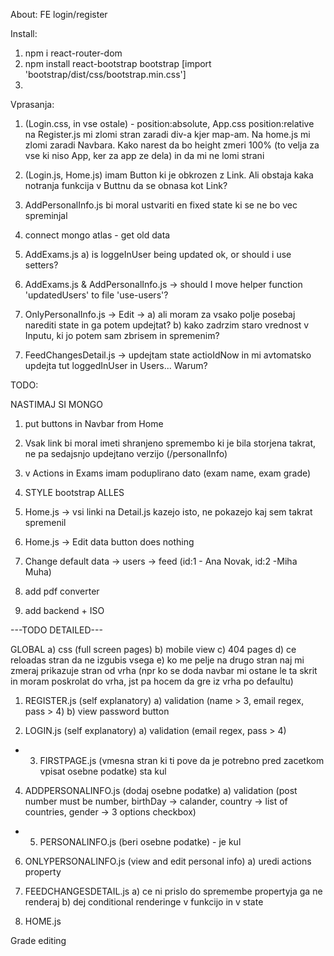 About:
FE login/register

Install:

1. npm i react-router-dom
2. npm install react-bootstrap bootstrap [import 'bootstrap/dist/css/bootstrap.min.css']
3.

Vprasanja:

1. (Login.css, in vse ostale) - position:absolute, App.css position:relative
   na Register.js mi zlomi stran zaradi div-a kjer map-am. Na home.js mi zlomi zaradi Navbara. Kako narest da bo height zmeri 100% (to velja za vse ki niso App, ker za app ze dela) in da mi ne lomi strani
2. (Login.js, Home.js) imam Button ki je obkrozen z Link. Ali obstaja kaka notranja funkcija v Buttnu da se obnasa kot Link?
3. AddPersonalInfo.js bi moral ustvariti en fixed state ki se ne bo vec spreminjal

4. connect mongo atlas - get old data

4. AddExams.js
   a) is loggeInUser being updated ok, or should i use setters?
5. AddExams.js & AddPersonalInfo.js -> should I move helper function 'updatedUsers' to file 'use-users'?
6. OnlyPersonalInfo.js -> Edit -> 
a) ali moram za vsako polje posebaj narediti state in ga potem updejtat? 
b) kako zadrzim staro vrednost v Inputu, ki jo potem sam zbrisem in spremenim?
7) FeedChangesDetail.js -> updejtam state actioIdNow in mi avtomatsko updejta tut loggedInUser in Users... Warum?

TODO:

NASTIMAJ SI MONGO

1. put buttons in Navbar from Home

4. Vsak link bi moral imeti shranjeno spremembo ki je bila storjena takrat, ne pa sedajsnjo updejtano verzijo (/personalInfo)

4. v Actions in Exams imam poduplirano dato (exam name, exam grade)

4. STYLE bootstrap ALLES

4. Home.js -> vsi linki na Detail.js kazejo isto, ne pokazejo kaj sem takrat spremenil

5. Home.js -> Edit data button does nothing

6. Change default data -> users -> feed (id:1 - Ana Novak, id:2 -Miha Muha)

7. add pdf converter

8. add backend + ISO


---TODO DETAILED---

GLOBAL 
a) css (full screen pages)
b) mobile view
c) 404 pages
d) ce reloadas stran da ne izgubis vsega
e) ko me pelje na drugo stran naj mi zmeraj prikazuje stran od vrha (npr ko se doda navbar mi ostane le ta skrit in moram poskrolat do vrha, jst pa hocem da gre iz vrha po defaultu)

1. REGISTER.js (self explanatory)
a) validation (name > 3, email regex, pass > 4)
b) view password button

2. LOGIN.js (self explanatory)
a) validation (email regex, pass > 4)

+ 3. FIRSTPAGE.js (vmesna stran ki ti pove da je potrebno pred zacetkom vpisat osebne podatke) sta kul

4. ADDPERSONALINFO.js (dodaj osebne podatke)
a) validation (post number must be number, birthDay -> calander, country -> 
list of countries, gender -> 3 options checkbox)


+ 5. PERSONALINFO.js (beri osebne podatke) - je kul

6. ONLYPERSONALINFO.js (view and edit personal info)
a) uredi actions property

7. FEEDCHANGESDETAIL.js 
a) ce ni prislo do spremembe propertyja ga ne renderaj
b) dej conditional renderinge v funkcijo in v state

7. HOME.js



Grade editing